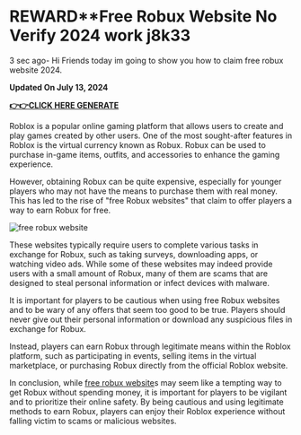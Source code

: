 REWARD\*\*Free Robux Website No Verify 2024 work j8k33
======================================================

[](https://github.com/freerobuxgenerator2024/REWARD-Free-Robux-Website-No-Verify-2024-work-j8k33#rewardfree-robux-website-no-verify-2024-work-j8k33)

3 sec ago- Hi Friends today im going to show you how to claim free robux website 2024.

**Updated On July 13, 2024**

**[👉👉CLICK HERE GENERATE](https://t.co/8aqIb89W3S)**

Roblox is a popular online gaming platform that allows users to create and play games created by other users. One of the most sought-after features in Roblox is the virtual currency known as Robux. Robux can be used to purchase in-game items, outfits, and accessories to enhance the gaming experience.  
  
However, obtaining Robux can be quite expensive, especially for younger players who may not have the means to purchase them with real money. This has led to the rise of "free Robux websites" that claim to offer players a way to earn Robux for free.

![free robux website](https://camo.githubusercontent.com/93431443a1a76d2931ab99df44baf5a8af9cafd786b2c6baa2ceeec9c5a3f54c/68747470733a2f2f692e7974696d672e636f6d2f76692f68507664703835664757302f6d617872657364656661756c742e6a7067)  
  
These websites typically require users to complete various tasks in exchange for Robux, such as taking surveys, downloading apps, or watching video ads. While some of these websites may indeed provide users with a small amount of Robux, many of them are scams that are designed to steal personal information or infect devices with malware.  
  
It is important for players to be cautious when using free Robux websites and to be wary of any offers that seem too good to be true. Players should never give out their personal information or download any suspicious files in exchange for Robux.  
  
Instead, players can earn Robux through legitimate means within the Roblox platform, such as participating in events, selling items in the virtual marketplace, or purchasing Robux directly from the official Roblox website.  
  
In conclusion, while [free robux website](https://github.com/freerobuxgenerator2024/REWARD-Free-Robux-Website-No-Verify-2024-work-j8k33)s may seem like a tempting way to get Robux without spending money, it is important for players to be vigilant and to prioritize their online safety. By being cautious and using legitimate methods to earn Robux, players can enjoy their Roblox experience without falling victim to scams or malicious websites.

